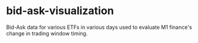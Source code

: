 # bid-ask-visualization
Bid-Ask data for various ETFs in various days used to evaluate M1 finance's change in trading window timing.
